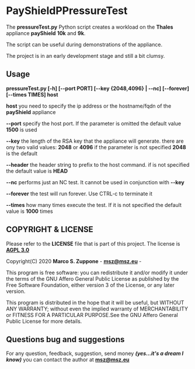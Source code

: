 # PayShieldPPressureTest
The **pressureTest.py** Python script creates a workload on the **Thales** appliance **payShield** **10k** and **9k**.

The script can be useful during demonstrations of the appliance.
 
The project is in an early development stage and still a bit clumsy.


## Usage
**pressureTest.py \[-h\] \[--port PORT\] \[--key {2048,4096} | --nc\] \[--forever\] \[--times TIMES\] host**

**host** you need to specify the ip address or the hostname/fqdn of the **payShield** appliance

**--port** specify the host port. If the parameter is omitted the default value **1500** is used

**--key** the length of the RSA key that the appliance will generate. there are ony two valid values: **2048** or **4096**
if the parameter is not specified **2048** is the default

**--header** the header string to prefix to the host command. if is not specified the default value is **HEAD**

**--nc** performs just an NC test. It cannot be used in conjunction with **--key**

**--forever** the test will run forever. Use CTRL-c to terminate it

**--times** how many times execute the test. If it is not specified the default value is **1000** times

## COPYRIGHT & LICENSE
  Please refer to the **LICENSE** file that is part of this project.
  The license is **[AGPL 3.0](https://www.gnu.org/licenses/agpl-3.0.en.html)**
  
  Copyright(C) 2020  **Marco S. Zuppone** - **msz@msz.eu** - [](https://msz.eu)

  This program is free software: you can redistribute it and/or modify
  it under the terms of the GNU Affero General Public License as
  published by the Free Software Foundation, either version 3 of the
  License, or any later version.

  This program is distributed in the hope that it will be useful,
   but WITHOUT ANY WARRANTY; without even the implied warranty of
   MERCHANTABILITY or FITNESS FOR A PARTICULAR PURPOSE.See the
   GNU Affero General Public License for more details.
   
## Questions bug and suggestions
For any question, feedback, suggestion, send money ***(yes...it's a dream I know)*** you can contact the author at **msz@msz.eu**
